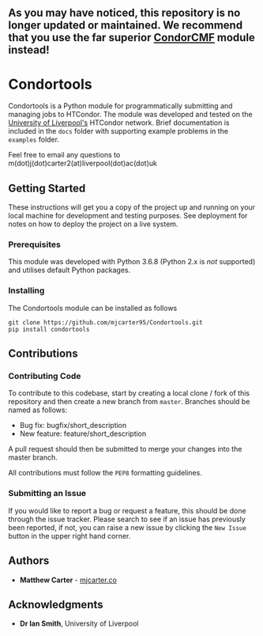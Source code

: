 ## As you may have noticed, this repository is no longer updated or maintained. We recommend that you use the far superior [CondorCMF](https://github.com/mjcarter95/CondorCMF) module instead!

# Condortools

Condortools is a Python module for programmatically submitting and managing jobs to HTCondor.  The module was developed and tested on the [University of Liverpool's](http://condor.liv.ac.uk/) HTCondor network. Brief documentation is included in the `docs` folder with supporting example problems in the `examples` folder.

Feel free to email any questions to m(dot)j(dot)carter2(at)liverpool(dot)ac(dot)uk

## Getting Started

These instructions will get you a copy of the project up and running on your local machine for development and testing purposes. See deployment for notes on how to deploy the project on a live system.

### Prerequisites

This module was developed with Python 3.6.8 (Python 2.x is *not* supported) and utilises default Python packages.

### Installing

The Condortools module can be installed as follows

```
git clone https://github.com/mjcarter95/Condortools.git
pip install condortools
```

## Contributions
### Contributing Code
To contribute to this codebase, start by creating a local clone / fork of this repository and then create a new branch from `master`. Branches should be named as follows:

* Bug fix: bugfix/short_description
* New feature: feature/short_description

A pull request should then be submitted to merge your changes into the master branch.

All contributions must follow the `PEP8` formatting guidelines.

### Submitting an Issue
If you would like to report a bug or request a feature, this should be done through the issue tracker. Please search to see if an issue has previously been reported, if not, you can raise a new issue by clicking the `New Issue` button in the upper right hand corner.

## Authors

* **Matthew Carter** - [mjcarter.co](http://mjcarter.co/)

## Acknowledgments

* **Dr Ian Smith**, University of Liverpool
